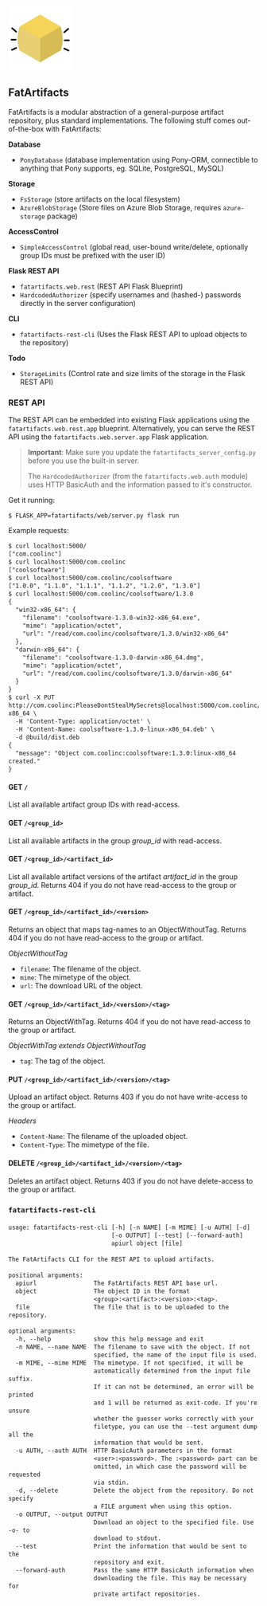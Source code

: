<img src=".assets/fa-logo.png" height="128px">

## FatArtifacts

FatArtifacts is a modular abstraction  of a general-purpose artifact
repository, plus standard implementations. The following stuff comes
out-of-the-box with FatArtifacts:

__Database__

* `PonyDatabase` (database implementation using Pony-ORM, connectible to
  anything that Pony supports, eg. SQLite, PostgreSQL, MySQL)

__Storage__

* `FsStorage` (store artifacts on the local filesystem)
* `AzureBlobStorage` (Store files on Azure Blob Storage, requires `azure-storage` package)

__AccessControl__

* `SimpleAccessControl` (global read, user-bound write/delete, optionally
  group IDs must be prefixed with the user ID)

__Flask REST API__

* `fatartifacts.web.rest` (REST API Flask Blueprint)
* `HardcodedAuthorizer` (specify usernames and (hashed-) passwords directly
  in the server configuration)

__CLI__

* `fatartifacts-rest-cli` (Uses the Flask REST API to upload objects to the
  repository)

__Todo__

* `StorageLimits` (Control rate and size limits of the storage in the Flask REST API)

### REST API

The REST API can be embedded into existing Flask applications using the
`fatartifacts.web.rest.app` blueprint. Alternatively, you can serve the
REST API using the `fatartifacts.web.server.app` Flask application.

> **Important**: Make sure you update the `fatartifacts_server_config.py`
> before you use the built-in server.
>
> The `HardcodedAuthorizer` (from the `fatartifacts.web.auth` module)
> uses HTTP BasicAuth and the information passed to it's constructor.

Get it running:

    $ FLASK_APP=fatartifacts/web/server.py flask run

Example requests:

    $ curl localhost:5000/
    ["com.coolinc"]
    $ curl localhost:5000/com.coolinc
    ["coolsoftware"]
    $ curl localhost:5000/com.coolinc/coolsoftware
    ["1.0.0", "1.1.0", "1.1.1", "1.1.2", "1.2.0", "1.3.0"]
    $ curl localhost:5000/com.coolinc/coolsoftware/1.3.0
    {
      "win32-x86_64": {
        "filename": "coolsoftware-1.3.0-win32-x86_64.exe",
        "mime": "application/octet",
        "url": "/read/com.coolinc/coolsoftware/1.3.0/win32-x86_64"
      },
      "darwin-x86_64": {
        "filename": "coolsoftware-1.3.0-darwin-x86_64.dmg",
        "mime": "application/octet",
        "url": "/read/com.coolinc/coolsoftware/1.3.0/darwin-x86_64"
      }
    }
    $ curl -X PUT http://com.coolinc:PleaseDontStealMySecrets@localhost:5000/com.coolinc/coolsoftware/1.3.0/linux-x86_64 \
      -H 'Content-Type: application/octet' \
      -H 'Content-Name: coolsoftware-1.3.0-linux-x86_64.deb' \
      -d @build/dist.deb
    {
      "message": "Object com.coolinc:coolsoftware:1.3.0:linux-x86_64 created."
    }


#### GET `/`

List all available artifact group IDs with read-access.

#### GET `/<group_id>`

List all available artifacts in the group *group_id* with read-access.

#### GET `/<group_id>/<artifact_id>`

List all available artifact versions of the artifact *artifact_id* in the
group *group_id*. Returns 404 if you do not have read-access to the group
or artifact.

#### GET `/<group_id>/<artifact_id>/<version>`

Returns an object that maps tag-names to an ObjectWithoutTag. Returns 404
if you do not have read-access to the group or artifact.

_ObjectWithoutTag_

* `filename`: The filename of the object.
* `mime`: The mimetype of the object.
* `url`: The download URL of the object.

#### GET `/<group_id>/<artifact_id>/<version>/<tag>`

Returns an ObjectWithTag. Returns 404 if you do not have read-access to the
group or artifact.

_ObjectWithTag extends ObjectWithoutTag_

* `tag`: The tag of the object.

#### PUT `/<group_id>/<artifact_id>/<version>/<tag>`

Upload an artifact object. Returns 403 if you do not have write-access to the
group or artifact.

_Headers_

* `Content-Name`: The filename of the uploaded object.
* `Content-Type`: The mimetype of the file.

#### DELETE `/<group_id>/<artifact_id>/<version>/<tag>`

Deletes an artifact object. Returns 403 if you do not have delete-access to
the group or artifact.

### `fatartifacts-rest-cli`

```
usage: fatartifacts-rest-cli [-h] [-n NAME] [-m MIME] [-u AUTH] [-d]
                             [-o OUTPUT] [--test] [--forward-auth]
                             apiurl object [file]

The FatArtifacts CLI for the REST API to upload artifacts.

positional arguments:
  apiurl                The FatArtifacts REST API base url.
  object                The object ID in the format
                        <group>:<artifact>:<version>:<tag>.
  file                  The file that is to be uploaded to the repository.

optional arguments:
  -h, --help            show this help message and exit
  -n NAME, --name NAME  The filename to save with the object. If not
                        specified, the name of the input file is used.
  -m MIME, --mime MIME  The mimetype. If not specified, it will be
                        automatically determined from the input file suffix.
                        If it can not be determined, an error will be printed
                        and 1 will be returned as exit-code. If you're unsure
                        whether the guesser works correctly with your
                        filetype, you can use the --test argument dump all the
                        information that would be sent.
  -u AUTH, --auth AUTH  HTTP BasicAuth parameters in the format
                        <user>:<password>. The :<password> part can be
                        omitted, in which case the password will be requested
                        via stdin.
  -d, --delete          Delete the object from the repository. Do not specify
                        a FILE argument when using this option.
  -o OUTPUT, --output OUTPUT
                        Download an object to the specified file. Use -o- to
                        download to stdout.
  --test                Print the information that would be sent to the
                        repository and exit.
  --forward-auth        Pass the same HTTP BasicAuth information when
                        downloading the file. This may be necessary for
                        private artifact repositories.
```
